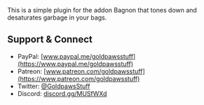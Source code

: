 This is a simple plugin for the addon Bagnon that tones down and desaturates garbage in your bags.

## **Support & Connect**
* PayPal: [www.paypal.me/goldpawsstuff](https://www.paypal.me/goldpawsstuff)  
* Patreon: [www.patreon.com/goldpawsstuff](https://www.patreon.com/goldpawsstuff)  
* Twitter: [@GoldpawsStuff](https://twitter.com/goldpawsstuff)  
* Discord: [discord.gg/MUSfWXd](https://discord.gg/MUSfWXd)  
